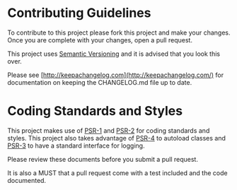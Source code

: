 Contributing Guidelines
=======================

To contribute to this project please fork this project and make your changes.
Once you are complete with your changes, open a pull request.

This project uses [Semantic Versioning](http://semver.org/) and it is advised
that you look this over.

Please see [http://keepachangelog.com](http://keepachangelog.com/) for
documentation on keeping the CHANGELOG.md file up to date.

# Coding Standards and Styles

This project makes use of [PSR-1] and [PSR-2] for coding standards and styles.
This project also takes advantage of [PSR-4] to autoload classes and [PSR-3] to
have a standard interface for logging.

Please review these documents before you submit a pull request.

It is also a MUST that a pull request come with a test included and the code
documented.

[PSR-1]: http://www.php-fig.org/psr/psr-1/
[PSR-2]: http://www.php-fig.org/psr/psr-2/
[PSR-3]: http://www.php-fig.org/psr/psr-3/
[PSR-4]: http://www.php-fig.org/psr/psr-4/
